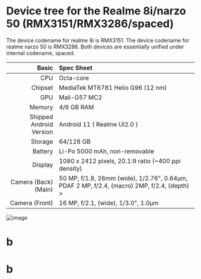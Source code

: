 Device tree for the Realme 8i/narzo 50 (RMX3151/RMX3286/spaced)
=================================================

The device codename for realme 8i is RMX3151.
The device codename for realme narzo 50 is RMX3286.
Both devices are essentially unified under internal codename, spaced.

| Basic                   | Spec Sheet                                                                                                                     |
| -----------------------:|:------------------------------------------------------------------------------------------------------------------------------ |
| CPU                     | Octa-core                                                                                                                      |
| Chipset                 | MediaTek MT6781 Helio G96 (12 nm)                                                                                                            |
| GPU                     | Mali-G57 MC2                                                                                                                   |
| Memory                  | 4/6 GB RAM                                                                                                                   |
| Shipped Android Version | Android 11 ( Realme UI2.0 )                                                                                                                           |
| Storage                 | 64/128 GB                                                                                                                      |
| Battery                 | Li-Po 5000 mAh, non-removable                                                                                           |
| Display                 | 1080 x 2412 pixels, 20.1:9 ratio (~400 ppi density)                                                                              |
| Camera (Back)(Main)     | 50 MP, f/1.8, 26mm (wide), 1/2.76", 0.64µm, PDAF 2 MP, f/2.4, (macro) 2MP, f/2.4, (depth)                                                                >
| Camera (Front)          | 16 MP, f/2.1, (wide), 1/3.0", 1.0µm                                                                                      |

![image](https://fdn2.gsmarena.com/vv/pics/realme/realme-8i-1.jpg)
# b
# b
